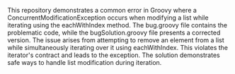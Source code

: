 This repository demonstrates a common error in Groovy where a ConcurrentModificationException occurs when modifying a list while iterating using the eachWithIndex method. The bug.groovy file contains the problematic code, while the bugSolution.groovy file presents a corrected version.  The issue arises from attempting to remove an element from a list while simultaneously iterating over it using eachWithIndex.  This violates the iterator's contract and leads to the exception. The solution demonstrates safe ways to handle list modification during iteration.